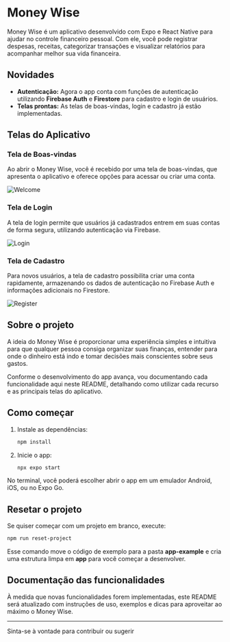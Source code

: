 # Money Wise

Money Wise é um aplicativo desenvolvido com Expo e React Native para ajudar no controle financeiro pessoal. Com ele, você pode registrar despesas, receitas, categorizar transações e visualizar relatórios para acompanhar melhor sua vida financeira.

## Novidades

- **Autenticação:** Agora o app conta com funções de autenticação utilizando **Firebase Auth** e **Firestore** para cadastro e login de usuários.
- **Telas prontas:** As telas de boas-vindas, login e cadastro já estão implementadas.

## Telas do Aplicativo

### Tela de Boas-vindas

Ao abrir o Money Wise, você é recebido por uma tela de boas-vindas, que apresenta o aplicativo e oferece opções para acessar ou criar uma conta.

![Welcome](./screenshots/welcome.png)

### Tela de Login

A tela de login permite que usuários já cadastrados entrem em suas contas de forma segura, utilizando autenticação via Firebase.

![Login](./screenshots/login.png)

### Tela de Cadastro

Para novos usuários, a tela de cadastro possibilita criar uma conta rapidamente, armazenando os dados de autenticação no Firebase Auth e informações adicionais no Firestore.

![Register](./screenshots/register.png)

## Sobre o projeto

A ideia do Money Wise é proporcionar uma experiência simples e intuitiva para que qualquer pessoa consiga organizar suas finanças, entender para onde o dinheiro está indo e tomar decisões mais conscientes sobre seus gastos.

Conforme o desenvolvimento do app avança, vou documentando cada funcionalidade aqui neste README, detalhando como utilizar cada recurso e as principais telas do aplicativo.

## Como começar

1. Instale as dependências:

   ```bash
   npm install
   ```

2. Inicie o app:

   ```bash
   npx expo start
   ```

No terminal, você poderá escolher abrir o app em um emulador Android, iOS, ou no Expo Go.

## Resetar o projeto

Se quiser começar com um projeto em branco, execute:

```bash
npm run reset-project
```

Esse comando move o código de exemplo para a pasta **app-example** e cria uma estrutura limpa em **app** para você começar a desenvolver.

## Documentação das funcionalidades

À medida que novas funcionalidades forem implementadas, este README será atualizado com instruções de uso, exemplos e dicas para aproveitar ao máximo o Money Wise.

---

Sinta-se à vontade para contribuir ou sugerir
